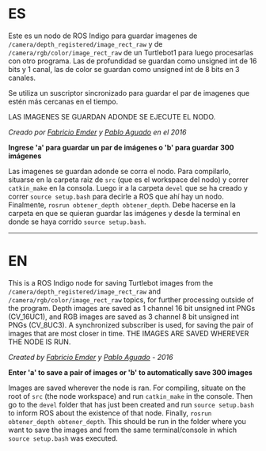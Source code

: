 # ES #
Este es un nodo de ROS Indigo para guardar imagenes de ``/camera/depth_registered/image_rect_raw``
y de ``/camera/rgb/color/image_rect_raw`` de un Turtlebot1 para luego procesarlas con otro programa. 
Las de profundidad se guardan como unsigned int de 16 bits 
y 1 canal, las de color se guardan como unsigned int de 8 bits en 3 canales.

Se utiliza un suscriptor sincronizado para guardar el par de imagenes que estén más
cercanas en el tiempo.

LAS IMAGENES SE GUARDAN ADONDE SE EJECUTE EL NODO.

*Creado por [Fabricio Emder](https://github.com/elector102) y [Pablo Aguado](https://github.com/aguadopd) en el 2016*

**Ingrese 'a' para guardar un par de imágenes o 'b' para guardar 300 imágenes**

 
Las imagenes se guardan adonde se corra el nodo. Para compilarlo,
situarse en la carpeta raiz de `src` (que es el workspace del nodo) y 
correr ``catkin_make`` en la consola. 
Luego ir a la carpeta `devel` que se ha creado y correr ``source setup.bash``
para decirle a ROS que ahí hay un nodo.
Finalmente, ``rosrun obtener_depth obtener_depth``. Debe hacerse en la carpeta en que se quieran guardar 
las imágenes y desde la terminal en donde se haya corrido `source setup.bash`.

---

# EN #

This is a ROS Indigo node for saving Turtlebot images from the ``/camera/depth_registered/image_rect_raw``
and ``/camera/rgb/color/image_rect_raw`` topics, for further processing outside of the program. 
Depth images are saved as 1 channel 16 bit unsigned int PNGs (CV_16UC1), and 
RGB images are saved as 3 channel 8 bit unsigned int PNGs (CV_8UC3).
A synchronized subscriber is used, for saving the pair of images that are most closer in time.
THE IMAGES ARE SAVED WHEREVER THE NODE IS RUN.

*Created by [Fabricio Emder](https://github.com/elector102) y [Pablo Aguado](https://github.com/aguadopd) - 2016*

**Enter 'a' to save a pair of images or 'b' to automatically save 300 images**

Images are saved wherever the node is ran. For compiling, situate on the root of `src` (the 
node workspace) and run ``catkin_make`` in the console. Then go to the `devel` folder that has just
been created and run ``source setup.bash`` to inform ROS about the existence of that node.
Finally, ``rosrun obtener_depth obtener_depth``. This should be run in the folder where you want to 
save the images and from the same terminal/console in which `source setup.bash` was executed.
